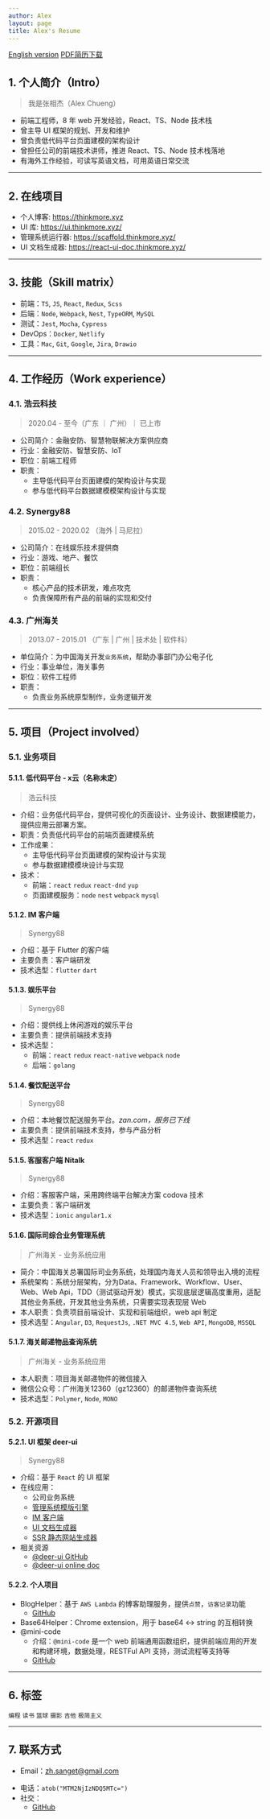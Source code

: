 ```yaml
---
author: Alex
layout: page
title: Alex's Resume
---
```


<escape>
  <div class="no-print simple-nav">
    <a href="/resume_en" class="mr20">English version</a>
    <a href="https://cdn.jsdelivr.net/gh/SANGET/resource@master/files/resume.pdf">PDF简历下载</a>
  </div>
</escape>

## 1. 个人简介（Intro）

> 我是张相杰（Alex Chueng）

- 前端工程师，8 年 web 开发经验，React、TS、Node 技术栈
- 曾主导 UI 框架的规划、开发和维护
- 曾负责低代码平台页面建模的架构设计
- 曾担任公司的前端技术讲师，推进 React、TS、Node 技术栈落地
- 有海外工作经验，可读写英语文档，可用英语日常交流
<!-- - 曾管理 10 人的前端团队 -->
<!-- - 有 10 人的前端团队的管理经验 -->
<!-- - 重度 Mac 用户 -->

---

## 2. 在线项目

- 个人博客: https://thinkmore.xyz
- UI 库: https://ui.thinkmore.xyz/
- 管理系统运行器: https://scaffold.thinkmore.xyz/
- UI 文档生成器: https://react-ui-doc.thinkmore.xyz/

---

## 3. 技能（Skill matrix）

- 前端：`TS`, `JS`, `React`, `Redux`, `Scss`
- 后端：`Node`, `Webpack`, `Nest`, `TypeORM`, `MySQL`
- 测试：`Jest`, `Mocha`, `Cypress`
- DevOps：`Docker`, `Netlify`
- 工具：`Mac`, `Git`, `Google`, `Jira`, `Drawio`

---

## 4. 工作经历（Work experience）

### 4.1. 浩云科技

> 2020.04 - 至今（广东 ｜ 广州）｜ 已上市

- 公司简介：金融安防、智慧物联解决方案供应商
- 行业：金融安防、智慧安防、IoT
- 职位：前端工程师
- 职责：
  - 主导低代码平台页面建模的架构设计与实现
  - 参与低代码平台数据建模模架构设计与实现

### 4.2. Synergy88

> 2015.02 - 2020.02 （海外 | 马尼拉）

- 公司简介：在线娱乐技术提供商
- 行业：游戏、地产、餐饮
- 职位：前端组长
- 职责：
  - 核心产品的技术研发，难点攻克
  - 负责保障所有产品的前端的实现和交付

### 4.3. 广州海关

> 2013.07 - 2015.01 （广东 | 广州 | 技术处 | 软件科）

- 单位简介：为中国海关开发`业务系统`，帮助办事部门办公电子化
- 行业：事业单位，海关事务
- 职位：软件工程师
- 职责：
  - 负责业务系统原型制作，业务逻辑开发

---

## 5. 项目（Project involved）

### 5.1. 业务项目

#### 5.1.1. 低代码平台 - x云（名称未定）

> 浩云科技

- 介绍：业务低代码平台，提供可视化的页面设计、业务设计、数据建模能力，提供应用云部署方案。
- 职责：负责低代码平台的前端页面建模系统
- 工作成果：
  - 主导低代码平台页面建模的架构设计与实现
  - 参与数据建模模块设计与实现
- 技术：
  - 前端：`react` `redux` `react-dnd` `yup`
  - 页面建模服务：`node` `nest` `webpack` `mysql`

#### 5.1.2. IM 客户端

> Synergy88

- 介绍：基于 Flutter 的客户端
- 主要负责：客户端研发
- 技术选型：`flutter` `dart`

#### 5.1.3. 娱乐平台

> Synergy88

- 介绍：提供线上休闲游戏的娱乐平台
- 主要负责：提供前端技术支持
- 技术选型：
  - 前端：`react` `redux` `react-native` `webpack` `node`
  - 后端：`golang`

#### 5.1.4. 餐饮配送平台

> Synergy88

- 介绍：本地餐饮配送服务平台。_zan.com，服务已下线_
- 主要负责：提供前端技术支持，参与产品分析
- 技术选型：`react` `redux`

#### 5.1.5. 客服客户端 Nitalk

> Synergy88

- 介绍：客服客户端，采用跨终端平台解决方案 codova 技术
- 主要负责：客户端研发
- 技术选型：`ionic` `angular1.x`

<!-- ### 前端资源发布系统

> Synergy88

- 介绍：用于管理公司所有产品的前端资源的部署流程
- 主要负责：项目负责人
- 动机：随着公司业务上升，为了更好地管理产品的前端发布流程而制作的
- 工作流程：本地构建 -> 登入发布系统 -> 上传 built package -> 发布 -> 应用通过 ssh 将资源推送到部署服务器，并备份原有资源
- 技术选型：`@deer-ui/admin-scaffold`, `@mini-code/web-server`, `lowDB` -->

#### 5.1.6. 国际司综合业务管理系统

> 广州海关 - 业务系统应用

- 简介：中国海关总署国际司业务系统，处理国内海关人员和领导出入境的流程
- 系统架构：系统分层架构，分为Data、Framework、Workflow、User、Web、Web Api，TDD（测试驱动开发）模式，实现底层逻辑高度重用，适配其他业务系统，开发其他业务系统，只需要实现表现层 Web
- 本人职责：负责项目前端设计、实现和前端组织，web api 制定
- 技术选型：`Angular`, `D3`, `RequestJs`, `.NET MVC 4.5`, `Web API`, `MongoDB`, `MSSQL`

#### 5.1.7. 海关邮递物品查询系统

> 广州海关 - 业务系统应用

- 本人职责：项目海关邮递物件的微信接入
- 微信公众号：广州海关12360（gz12360）的邮递物件查询系统
- 技术选型：`Polymer`, `Node`, `MONO`

### 5.2. 开源项目

#### 5.2.1. UI 框架 deer-ui

> Synergy88

- 介绍：基于 `React` 的 UI 框架
- 在线应用：
  - 公司业务系统
  - [管理系统模版引擎][scaffold-demo]
  - [IM 客户端][elk-chat]
  - [UI 文档生成器][react-ui-doc]
  - [SSR 静态网站生成器][gatsby-theme-elk]
- 相关资源
  - [@deer-ui GitHub][deer-ui]
  - [@deer-ui online doc][ui-doc]

#### 5.2.2. 个人项目

- BlogHelper：基于 `AWS Lambda` 的博客助理服务，提供`点赞`，`访客记录`功能
  - [GitHub](https://github.com/SANGET/blog-helper-serverless)
- Base64Helper：Chrome extension，用于 base64 <-> string 的互相转换
- @mini-code
  - 介绍：`@mini-code` 是一个 web 前端通用函数组织，提供前端应用的开发和构建环境，数据处理，RESTFul API 支持，测试流程等支持等
  - [GitHub](https://github.com/minimal-studio)

---

## 6. 标签

`编程` `读书` `篮球` `摄影` `吉他` `极简主义`

---

## 7. 联系方式

- Email：<a href="mailto:zh.sanget@gmail.com" target="_top">zh.sanget@gmail.com</a>
  <!-- - <a href="mailto:zzzxjalex@outlook" target="_top">zzzxjalex@outlook.com</a> -->
  <!-- - <a href="mailto:zh.sanget@gmail.com" target="_top">zh.sanget@gmail.com</a> -->
<!-- - Telegram：`atob("YWFhYWFhYWxsbGxsbGxlZWVlZWVleHh4eHh4eA==")` -->
<!-- - 电话：`13662344917` -->
- 电话：`atob("MTM2NjIzNDQ5MTc=")`
- 社交：
  - [GitHub](https://github.com/SANGET)
  <!-- - [LinkedIn][linkedIn] -->

<!-- ## 教育

- 广东轻工职业技术学院 ~ 2013 -->

[request]: https://github.com/minimal-studio/request
[basic-helper]: https://github.com/minimal-studio/basic-helper
[deer-ui]: https://github.com/minimal-studio/deer-ui
[admin-scaffold]: https://github.com/minimal-studio/admin-scaffold
[admin-dashboard]: https://github.com/minimal-studio/admin-dashboard
[elk-chat]: https://github.com/elk-chat/elk_web
[chat-online]: https://chat.thinkmore.xyz/
[dashboard-doc]: https://admin.thinkmore.xyz/
[scaffold-demo]: https://scaffold.thinkmore.xyz/
[ui-doc]: https://ui.thinkmore.xyz/
[refactor-system]: https://thinkmore.xyz/%E9%87%8D%E6%9E%84%E9%A1%B9%E7%9B%AE(%E4%B8%80)
[react-ui-doc]: https://github.com/SANGET/react-ui-doc
[gatsby-theme-elk]: https://github.com/SANGET/react-ui-doc
[linkedIn]: https://www.linkedin.com/in/alex-zhang-391551191/
